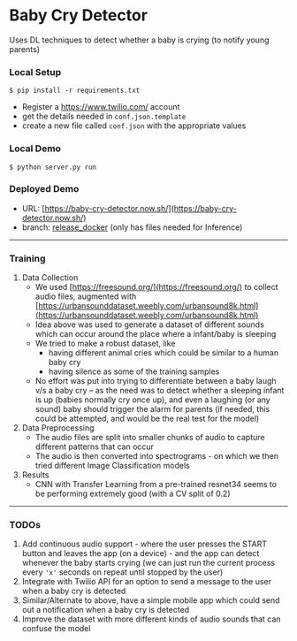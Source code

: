 # Baby Cry Detector
Uses DL techniques to detect whether a baby is crying (to notify young parents)

### Local Setup
```
$ pip install -r requirements.txt
```
* Register a https://www.twilio.com/ account
* get the details needed in `conf.json.template`
* create a new file called `conf.json` with the appropriate values

### Local Demo
```
$ python server.py run
```

### Deployed Demo
* URL: [https://baby-cry-detector.now.sh/](https://baby-cry-detector.now.sh/)
* branch: [release_docker](https://github.com/navjotts/baby-cry-detector/tree/release_docker) (only has files needed for Inference)

---
### Training
1. Data Collection
    * We used [https://freesound.org/](https://freesound.org/) to collect audio files, augmented with [https://urbansounddataset.weebly.com/urbansound8k.html](https://urbansounddataset.weebly.com/urbansound8k.html)
    * Idea above was used to generate a dataset of different sounds which can occur around the place where a infant/baby is sleeping
    * We tried to make a robust dataset, like
        * having different animal cries which could be similar to a human baby cry
        * having silence as some of the training samples
    * No effort was put into trying to differentiate between a baby laugh v/s a baby cry – as the need was to detect whether a sleeping infant is up (babies normally cry once up), and even a laughing (or any sound) baby should trigger the alarm for parents (if needed, this could be attempted, and would be the real test for the model)
2. Data Preprocessing
    * The audio files are split into smaller chunks of audio to capture different patterns that can occur
    * The audio is then converted into spectrograms - on which we then tried different Image Classification models
3. Results
    * CNN with Transfer Learning from a pre-trained resnet34 seems to be performing extremely good (with a CV split of 0.2)

---
### TODOs
1. Add continuous audio support - where the user presses the START button and leaves the app (on a device) - and the app can detect whenever the baby starts crying (we can just run the current process every `'x'` seconds on repeat until stopped by the user)
2. Integrate with Twilio API for an option to send a message to the user when a baby cry is detected
3. Similar/Alternate to above, have a simple mobile app which could send out a notification when a baby cry is detected
4. Improve the dataset with more different kinds of audio sounds that can confuse the model
